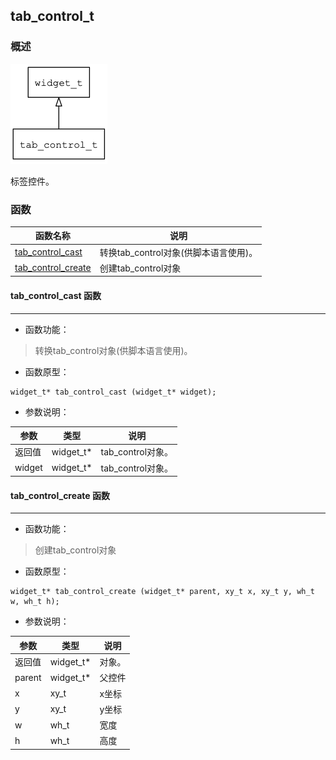 ## tab\_control\_t
### 概述
![image](images/tab_control_t_0.png)

 标签控件。
### 函数
<p id="tab_control_t_methods">

| 函数名称 | 说明 | 
| -------- | ------------ | 
| <a href="#tab_control_t_tab_control_cast">tab\_control\_cast</a> | 转换tab_control对象(供脚本语言使用)。 |
| <a href="#tab_control_t_tab_control_create">tab\_control\_create</a> | 创建tab_control对象 |
#### tab\_control\_cast 函数
-----------------------

* 函数功能：

> <p id="tab_control_t_tab_control_cast"> 转换tab_control对象(供脚本语言使用)。



* 函数原型：

```
widget_t* tab_control_cast (widget_t* widget);
```

* 参数说明：

| 参数 | 类型 | 说明 |
| -------- | ----- | --------- |
| 返回值 | widget\_t* | tab\_control对象。 |
| widget | widget\_t* | tab\_control对象。 |
#### tab\_control\_create 函数
-----------------------

* 函数功能：

> <p id="tab_control_t_tab_control_create"> 创建tab_control对象



* 函数原型：

```
widget_t* tab_control_create (widget_t* parent, xy_t x, xy_t y, wh_t w, wh_t h);
```

* 参数说明：

| 参数 | 类型 | 说明 |
| -------- | ----- | --------- |
| 返回值 | widget\_t* | 对象。 |
| parent | widget\_t* | 父控件 |
| x | xy\_t | x坐标 |
| y | xy\_t | y坐标 |
| w | wh\_t | 宽度 |
| h | wh\_t | 高度 |
